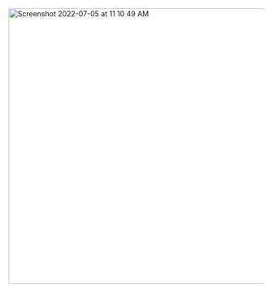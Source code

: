 
<img width="542" alt="Screenshot 2022-07-05 at 11 10 49 AM" src="https://user-images.githubusercontent.com/54174687/177257325-034288a7-2c98-44b1-a8d3-f09e0f176b3c.png">
